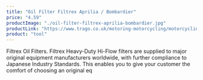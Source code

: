 ```yaml
---
title: "Oil Filter Filtrex Aprilia / Bombardier"
price: "4.59"
productImage: "./oil-filter-filtrex-aprilia-bombardier.jpg"
productLink: "https://www.trago.co.uk/motoring-motorcycling/motorcycling-accessories/motorcycling-tools/oil-filter-filtrex-aprilia-bombardier.html"
product: "tool"
---
```

Filtrex Oil Filters. Filtrex Heavy-Duty Hi-Flow filters are supplied to major original equipment manufacturers worldwide, with further compliance to Japanese Industry Standards. This enables you to give your customer the comfort of choosing an original eq